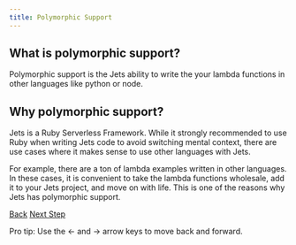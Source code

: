 ```yaml
---
title: Polymorphic Support
---
```


## What is polymorphic support?

Polymorphic support is the Jets ability to write the your lambda functions in other languages like python or node.

## Why polymorphic support?

Jets is a Ruby Serverless Framework.  While it strongly recommended to use Ruby when writing Jets code to avoid switching mental context, there are use cases where it makes sense to use other languages with Jets.

For example, there are a ton of lambda examples written in other languages. In these cases, it is convenient to take the lambda functions wholesale, add it to your Jets project, and move on with life.  This is one of the reasons why Jets has polymorphic support.

<a id="prev" class="btn btn-basic" href="{% link _docs/config-rules.md %}">Back</a>
<a id="next" class="btn btn-primary" href="{% link _docs/polymorphic-python.md %}">Next Step</a>
<p class="keyboard-tip">Pro tip: Use the <- and -> arrow keys to move back and forward.</p>
